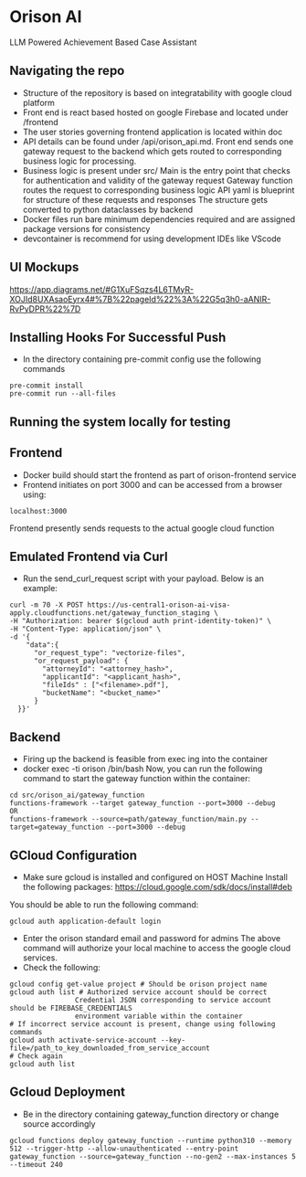 # Orison AI
LLM Powered Achievement Based Case Assistant

## Navigating the repo
- Structure of the repository is based on integratability with google cloud platform
- Front end is react based hosted on google Firebase and located under /frontend
- The user stories governing frontend application is located within doc
- API details can be found under /api/orison_api.md. Front end sends one gateway request
    to the backend which gets routed to corresponding business logic for processing.
- Business logic is present under src/
    Main is the entry point that checks for authentication and validity of the gateway request
    Gateway function routes the request to corresponding business logic
    API yaml is blueprint for structure of these requests and responses
    The structure gets converted to python dataclasses by backend
- Docker files run bare minimum dependencies required and are assigned package versions for consistency
- devcontainer is recommend for using development IDEs like VScode

## UI Mockups
https://app.diagrams.net/#G1XuFSqzs4L6TMyR-XOJId8UXAsaoEyrx4#%7B%22pageId%22%3A%22G5q3h0-aANIR-RvPyDPR%22%7D

## Installing Hooks For Successful Push
- In the directory containing pre-commit config use the following commands
```
pre-commit install
pre-commit run --all-files
```

## Running the system locally for testing
## Frontend
- Docker build should start the frontend as part of orison-frontend service
- Frontend initiates on port 3000 and can be accessed from a browser using:
```
localhost:3000
```
Frontend presently sends requests to the actual google cloud function

## Emulated Frontend via Curl
- Run the send_curl_request script with your payload. Below is an example:
```
curl -m 70 -X POST https://us-central1-orison-ai-visa-apply.cloudfunctions.net/gateway_function_staging \
-H "Authorization: bearer $(gcloud auth print-identity-token)" \
-H "Content-Type: application/json" \
-d '{
    "data":{
      "or_request_type": "vectorize-files",
      "or_request_payload": {
        "attorneyId": "<attorney_hash>",
        "applicantId": "<applicant_hash>", 
        "fileIds" : ["<filename>.pdf"],
        "bucketName": "<bucket_name>"
      }
  }}' 
```

## Backend
- Firing up the backend is feasible from exec ing into the container
- docker exec -ti orison /bin/bash
Now, you can run the following command to start the gateway function within the container:
```
cd src/orison_ai/gateway_function
functions-framework --target gateway_function --port=3000 --debug
OR
functions-framework --source=path/gateway_function/main.py --target=gateway_function --port=3000 --debug
```

## GCloud Configuration
- Make sure gcloud is installed and configured on HOST Machine
Install the following packages:
https://cloud.google.com/sdk/docs/install#deb

You should be able to run the following command:
```
gcloud auth application-default login
```
- Enter the orison standard email and password for admins
The above command will authorize your local machine to access the google cloud services.
- Check the following:
```
gcloud config get-value project # Should be orison project name
gcloud auth list # Authorized service account should be correct
                Credential JSON corresponding to service account should be FIREBASE_CREDENTIALS
                environment variable within the container
# If incorrect service account is present, change using following commands
gcloud auth activate-service-account --key-file=/path_to_key_downloaded_from_service_account
# Check again
gcloud auth list
```

## Gcloud Deployment
- Be in the directory containing gateway_function directory or change source accordingly
```
gcloud functions deploy gateway_function --runtime python310 --memory 512 --trigger-http --allow-unauthenticated --entry-point gateway_function --source=gateway_function --no-gen2 --max-instances 5 --timeout 240
```